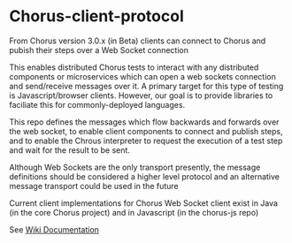 # Chorus-client-protocol

From Chorus version 3.0.x (in Beta) clients can connect to Chorus and pubish their steps over a Web Socket connection

This  enables distributed Chorus tests to interact with any distributed components or microservices which can open a web sockets connection and send/receive messages over it. A primary target for this type of testing is Javascript/browser clients. However, our goal is to provide libraries to faciliate this for commonly-deployed languages.

This repo defines the messages which flow backwards and forwards over the web socket, to enable client components to connect and publish steps, and to enable the Chrous interpreter to request the execution of a test step and wait for the result to be sent. 

Although Web Sockets are the only transport presently, the message definitions should be considered a higher level protocol and an alternative message transport could be used in the future

Current client implementations for Chorus Web Socket client exist in Java (in the core Chorus project) and in Javascript (in the chorus-js repo)

See [Wiki Documentation](https://github.com/Chorus-bdd/Chorus-client-protocol/wiki)


